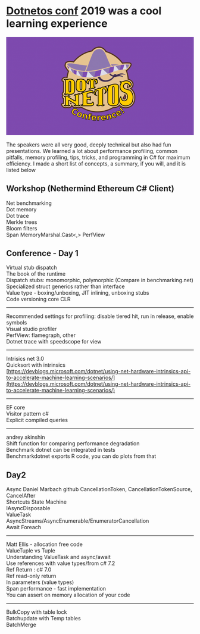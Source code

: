 # [Dotnetos conf](https://conf.dotnetos.org/) 2019 was a cool learning experience  

![Oops...messed up some refs...a header image should be here](https://github.com/adriannasui/blog/blob/master/misc/resources/001_dotnetos_logo.png?raw=true "Dotnetos logo")  

The speakers were all very good, deeply technical but also had fun presentations. 
We learned a lot about performance profiling, common pitfalls, memory profiling, tips, tricks, and programming in C# for maximum efficiency. I made a short list of concepts, a summary, if you will, and it is listed below

Workshop (Nethermind Ethereum C# Client)
-
Net benchmarking   
Dot memory     
Dot trace   
Merkle trees   
Bloom filters   
Span<T>
MemoryMarshal.Cast<,>
PerfView

Conference - Day 1
-

Virtual stub dispatch     
The book of the runtime   
Dispatch stubs: monomorphic, polymorphic (Compare in benchmarking.net)   
Specialized struct generics rather than interface   
Value type - boxing/unboxing, JIT inlining, unboxing stubs  
Code versioning core CLR  

--- 
Recommended settings for profiling: disable tiered hit, run in release, enable symbols     
Visual studio profiler  
PerfView: flamegraph, other  
Dotnet trace with speedscope for view  

---
Intrisics net 3.0  
Quicksort with intrinsics  
[https://devblogs.microsoft.com/dotnet/using-net-hardware-intrinsics-api-to-accelerate-machine-learning-scenarios/](https://devblogs.microsoft.com/dotnet/using-net-hardware-intrinsics-api-to-accelerate-machine-learning-scenarios/)

---
EF core   
Visitor pattern c#  
Explicit compiled queries  

---
andrey akinshin   
Shift function for comparing performance degradation    
Benchmark dotnet can be integrated in tests   
Benchmarkdotnet exports R code, you can do plots from that   

Day2
----
Async
Daniel Marbach github
CancellationToken, CancellationTokenSource, CancelAfter  
Shortcuts State Machine  
IAsyncDisposable  
ValueTask    
AsyncStreams/AsyncEnumerable/EnumeratorCancellation  
Await Foreach  

---
Matt Ellis - allocation free code  
ValueTuple vs Tuple  
Understanding ValueTask and async/await  
Use references with value types/from c# 7.2  
Ref Return : c# 7.0  
Ref read-only return  
In parameters (value types)  
Span<T> performance - fast implementation  
You can assert on memory allocation of your code  

---
BulkCopy with table lock  
Batchupdate with Temp tables  
BatchMerge  
